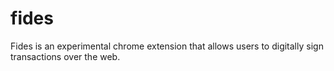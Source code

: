 # fides
Fides is an experimental chrome extension that allows users to digitally sign transactions over the web.
